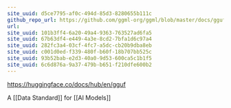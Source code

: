 ```yaml
---
site_uuid: d5ce7795-af0c-494d-85d3-8280655b111c
github_repo_url: https://github.com/ggml-org/ggml/blob/master/docs/gguf.md
url:
site_uuid: 101b3ff4-6a20-49a4-9363-763527ad6fa5
site_uuid: 67b63df4-e449-4a3e-8cd2-7bfa1d6c97a4
site_uuid: 282fc3a4-03cf-4fc7-a5dc-cb20b9dba8eb
site_uuid: c001d0ed-f339-480f-b60f-18b707bb525c
site_uuid: 93b52bab-e2d3-40a0-9d53-600ca5c1b1f5
site_uuid: 6c6d876a-9a37-479b-b651-f210dfe600b2
---
```

https://huggingface.co/docs/hub/en/gguf

A [[Data Standard]] for [[AI Models]]
